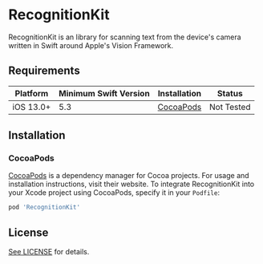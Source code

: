 # RecognitionKit

RecognitionKit is an library for scanning text from the device's camera written in Swift around Apple's Vision Framework.

## Requirements

| Platform | Minimum Swift Version | Installation | Status |
| --- | --- | --- | --- |
| iOS 13.0+ | 5.3 | [CocoaPods](#cocoapods) | Not Tested |

## Installation

### CocoaPods

[CocoaPods](https://cocoapods.org) is a dependency manager for Cocoa projects. For usage and installation instructions, visit their website. To integrate RecognitionKit into your Xcode project using CocoaPods, specify it in your `Podfile`:

```ruby
pod 'RecognitionKit'
```

## License

[See LICENSE](https://github.com/akhaman/RecognitionKit/blob/master/LICENSE) for details.